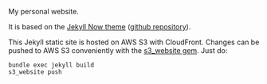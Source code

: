 My personal website.

It is based on the [Jekyll Now theme](http://www.jekyllnow.com/) ([github repository](https://github.com/barryclark/jekyll-now)).

This Jekyll static site is hosted on AWS S3 with CloudFront.
Changes can be pushed to AWS S3 conveniently with the [s3_website gem](https://github.com/laurilehmijoki/s3_website).
Just do:

```
bundle exec jekyll build
s3_website push
```
